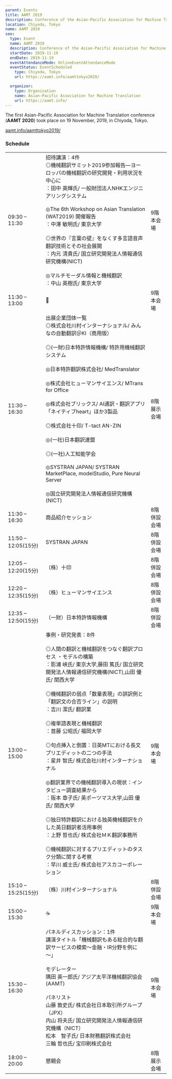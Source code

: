 ```yaml
---
parent: Events
title: AAMT 2019
description: Conference of the Asian-Pacific Association for Machine Translation
location: Chiyoda, Tokyo
name: AAMT 2019
seo:
  type: Event
  name: AAMT 2019
  description: Conference of the Asian-Pacific Association for Machine Translation
  startDate: 2019-11-19
  endDate: 2019-11-19
  eventAttendanceMode: OnlineEventAttendanceMode
  eventStatus: EventScheduled
    type: Chiyoda, Tokyo
    url: https://aamt.info/aamttokyo2019/

  organizer:
    type: Organization
    name: Asian-Pacific Association for Machine Translation
    url: https://aamt.info/
---
```


The first Asian-Pacific Association for Machine Translation conference (**AAMT 2020**) took place on 19 November, 2019, in Chiyoda, Tokyo.

[aamt.info/aamttokyo2019/](https://aamt.info/aamttokyo2019/)

### Schedule

|     |     |     |
| --- | --- | --- |
| 09:30 – 11:30 |	招待講演：4件 <br>◎機械翻訳サミット2019参加報告―ヨーロッパの機械翻訳の研究開発・利用状況を中心に <br>：田中 英輝氏/ 一般財団法人NHKエンジニアリングシステム <br><br>◎The 6th Workshop on Asian Translation (WAT2019) 開催報告 <br>：中澤 敏明氏/ 東京大学 <br><br>◎世界の『言葉の壁』をなくす多言語音声翻訳技術とその社会展開 <br>：内元 清貴氏/ 国立研究開発法人情報通信研究機構(NICT) <br><br>◎マルチモーダル情報と機械翻訳 <br>：中山 英樹氏/ 東京大学 | 9階本会場 |
| 11:30 – 13:00 |	🍴 |  9階本会場 |
| 11:30 – 16:30 | 出展企業団体一覧 <br>◎株式会社川村インターナショナル/ みんなの自動翻訳＠KI（商用版）<br><br>◎(一財)日本特許情報機構/ 特許用機械翻訳システム <br><br>◎日本特許翻訳株式会社/ MedTranslator <br><br>◎株式会社ヒューマンサイエンス/ MTrans for Office <br><br>◎株式会社ブリックス/ AI通訳・翻訳アプリ「ネイティブheart」ほか3製品 <br><br>◎株式会社十印/ T-tact AN-ZIN <br><br>◎(一社)日本翻訳連盟 <br><br>◎(一社)人工知能学会 <br><br>◎SYSTRAN JAPAN/ SYSTRAN MarketPlace, modelStudio, Pure Neural Server <br><br>◎国立研究開発法人情報通信研究機構(NICT) | 8階展示会場 |
| 11:30 – 16:30 | 商品紹介セッション | 8階併設会場 |
| 11:50 – 12:05(15分) | SYSTRAN JAPAN | 8階併設会場 |
| 12:05 – 12:20(15分)  |（株）十印 | 8階併設会場 |
| 12:20 – 12:35(15分) | （株）ヒューマンサイエンス | 8階併設会場 |
| 12:35 – 12:50(15分) | （一財）日本特許情報機構 | 8階併設会場 |
| 13:00 – 15:00 | 	事例・研究発表：8件 <br><br>◎人間の翻訳と機械翻訳をつなぐ翻訳プロセス ・モデルの構築 <br>：影浦 峡氏/ 東京大学,藤田 篤氏/ 国立研究開発法人情報通信研究機構(NICT),山田 優氏/ 関西大学 <br><br>◎機械翻訳の弱点「数量表現」の誤訳例と「翻訳文の合否ライン」の説明 <br>：吉川 潔氏/ 翻訳業 <br><br>◎複単語表現と機械翻訳 <br>：首藤 公昭氏/ 福岡大学 <br><br>◎句点挿入と倒置：日英MTにおける長文プリエディットの二つの手法 <br>：星井 智氏/ 株式会社川村インターナショナル <br><br>◎翻訳業界での機械翻訳導入の現状：インタビュー調査結果から <br>：阪本 章子氏/ 英ポーツマス大学,山田 優氏/ 関西大学 <br><br>◎独日特許翻訳における独英機械翻訳を介した英日翻訳者活用事例 <br>：上野 哲也氏/ 株式会社ＭＫ翻訳事務所 <br><br>◎機械翻訳に対するプリエディットのタスク分類に関する考察 <br>：早川 威士氏/ 株式会社アスカコーポレーション | 9階本会場 |
| 15:10 – 15:25(15分) | （株）川村インターナショナル | 8階併設会場 |
| 15:00 – 15:30 |	☕️ | 9階本会場 |
| 15:30 – 16:30 |	パネルディスカッション：1件 <br>講演タイトル「機械翻訳もある総合的な翻訳サービスの模索～金融・IR分野を例に～」 <br><br>モデレーター <br>隅田 英一郎氏/ アジア太平洋機械翻訳協会(AAMT) <br><br>パネリスト <br>山藤 敦史氏/ 株式会社日本取引所グループ（JPX） <br>内山 将夫氏/ 国立研究開発法人情報通信研究機構（NICT）<br>松本　智子氏/ 日本財務翻訳株式会社 <br>三輪 哲也氏/ 宝印刷株式会社 | 9階本会場 |
| 18:00 – 20:00 |	懇親会 | 8階展示会場 |
